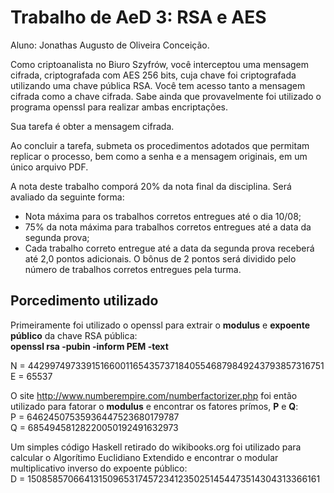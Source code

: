 # Trabalho de AeD 3: RSA e AES

Aluno: Jonathas Augusto de Oliveira Conceição.

Como criptoanalista no Biuro Szyfrów, você interceptou uma mensagem cifrada, criptografada com AES 256 bits, cuja chave foi criptografada utilizando uma chave pública RSA. Você tem acesso tanto a mensagem cifrada como a chave cifrada. Sabe ainda que provavelmente foi utilizado o programa openssl para realizar ambas encriptações.

Sua tarefa é obter a mensagem cifrada.

Ao concluir a tarefa, submeta os procedimentos adotados que permitam replicar o processo, bem como a senha e a mensagem originais, em um único arquivo PDF.

A nota deste trabalho comporá 20% da nota final da disciplina. Será avaliado da seguinte forma:

- Nota máxima para os trabalhos corretos entregues até o dia 10/08;
- 75% da nota máxima para trabalhos corretos entregues até a data da segunda prova;
- Cada trabalho correto entregue até a data da segunda prova receberá até 2,0 pontos adicionais. O bônus de 2 pontos será dividido pelo número de trabalhos corretos entregues pela turma.

## Porcedimento utilizado
Primeiramente foi utilizado o openssl para extrair o **modulus** e **expoente público** da chave RSA pública:  
**openssl rsa -pubin -inform PEM -text**

N = 4429974973391516600116543573718405546879849243793857316751
E = 65537

O site http://www.numberempire.com/numberfactorizer.php foi então utilizado para fatorar o **modulus** e encontrar os fatores prímos, **P** e **Q**:  
P = 64624507535936447523680179787  
Q = 68549458128220050192491632973  

Um simples código Haskell retirado do wikibooks.org foi utilizado para calcular o Algorítimo Euclidiano Extendido e encontrar o modular multiplicativo inverso do expoente público:  
D = 1508585706641315096531745723412350251454473514304313366161  
